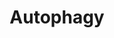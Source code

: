 ---
annotations:
- id: PW:0000278
  parent: regulatory pathway
  type: Pathway Ontology
  value: autophagy pathway
- id: PW:0000275
  parent: regulatory pathway
  type: Pathway Ontology
  value: cell death pathway
authors:
- Annabaya
description: 'Autophagy is a type of process that cell allows itself to degrade intracellular
  components, including organelles, proteins and foreign bodies. Autophagy is inhibited
  by mTORC1 and activated by AMPK. The process requires four steps: initiation, formation,
  membrane expansion and maturation, which are characterised by the structures that
  are roughly represented by the structures that are present: the omegasome, phagophore,
  atophagosome and finally autolysosme. It requires formation of the autophagosome,
  a double-membrane structure filled with the isolated cytoplasmic material that the
  cell wants to remove. The autophagosome eventually fuses with the lysosome to form
  the autolysosome.'
last-edited: 2020-05-09
ndex: 4374e9a2-8b72-11eb-9e72-0ac135e8bacf
organisms:
- Homo sapiens
redirect_from:
- /index.php/Pathway:WP4923
- /instance/WP4923
revision: null
schema-jsonld:
- '@context': https://schema.org/
  '@id': https://wikipathways.github.io/pathways/WP4923.html
  '@type': Dataset
  creator:
    '@type': Organization
    name: WikiPathways
  description: 'Autophagy is a type of process that cell allows itself to degrade
    intracellular components, including organelles, proteins and foreign bodies. Autophagy
    is inhibited by mTORC1 and activated by AMPK. The process requires four steps:
    initiation, formation, membrane expansion and maturation, which are characterised
    by the structures that are roughly represented by the structures that are present:
    the omegasome, phagophore, atophagosome and finally autolysosme. It requires formation
    of the autophagosome, a double-membrane structure filled with the isolated cytoplasmic
    material that the cell wants to remove. The autophagosome eventually fuses with
    the lysosome to form the autolysosome.'
  keywords:
  - AKT1S1
  - AMBRA1
  - ATG101
  - ATG12
  - ATG13
  - ATG14
  - ATG16L1
  - ATG3
  - ATG5
  - ATG7
  - ATG9A
  - BECN1
  - DEPTOR
  - MAP1LC3B
  - MLST8
  - MTOR
  - PE
  - PIK3C3
  - PIK3R4
  - PRKAA1
  - PRKAA2
  - PRKAB1
  - PRKAB2
  - PRKAG1
  - PRKAG2
  - PRKAG3
  - PtdIns3P
  - RB1CC1
  - RPTOR
  - ULK1
  - UVRAG
  - WIPI2
  license: CC0
  name: Autophagy
seo: CreativeWork
title: Autophagy
wpid: WP4923
---